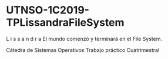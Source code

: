 # UTNSO-1C2019-TPLissandraFileSystem
L i s s a n d r a
El mundo comenzó y terminará en el File System.

Cátedra de Sistemas Operativos
Trabajo práctico Cuatrimestral
